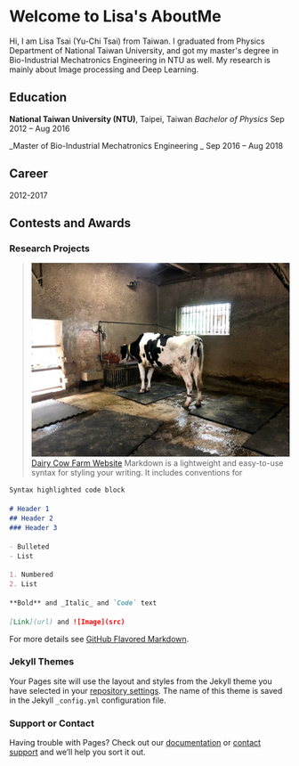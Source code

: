 # Welcome to Lisa's AboutMe

Hi, I am Lisa Tsai (Yu-Chi Tsai) from Taiwan. I graduated from Physics Department of National Taiwan University, and got my master's degree in Bio-Industrial Mechatronics Engineering in NTU as well. My research is mainly about Image processing and Deep Learning.

## Education
**National Taiwan University (NTU)**, Taipei, Taiwan
_Bachelor of Physics_  Sep 2012 – Aug 2016 

_Master of Bio-Industrial Mechatronics Engineering _  Sep 2016 – Aug 2018
 


## Career

2012-2017 

## Contests and Awards

### Research Projects

>![Image of Drinking Cow](/images/drinking_cow.jpg)
>[Dairy Cow Farm Website](http://140.112.94.128:15011/) 
Markdown is a lightweight and easy-to-use syntax for styling your writing. It includes conventions for

```markdown
Syntax highlighted code block

# Header 1
## Header 2
### Header 3

- Bulleted
- List

1. Numbered
2. List

**Bold** and _Italic_ and `Code` text

[Link](url) and ![Image](src)
```

For more details see [GitHub Flavored Markdown](https://guides.github.com/features/mastering-markdown/).

### Jekyll Themes

Your Pages site will use the layout and styles from the Jekyll theme you have selected in your [repository settings](https://github.com/LisaTsai/AboutMe/settings). The name of this theme is saved in the Jekyll `_config.yml` configuration file.

### Support or Contact

Having trouble with Pages? Check out our [documentation](https://help.github.com/categories/github-pages-basics/) or [contact support](https://github.com/contact) and we’ll help you sort it out.
